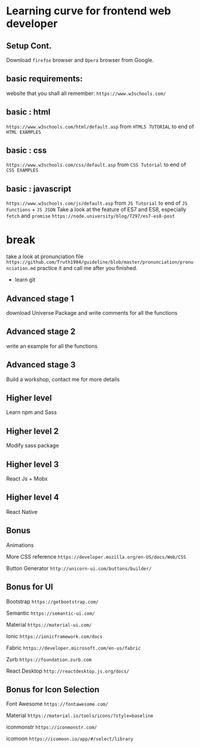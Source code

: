 # Learning curve for frontend web developer

## Setup Cont.

Download `firefox` browser and `Opera` browser from Google.

## basic requirements:

website that you shall all remember:
`https://www.w3schools.com/`

## basic : html

`https://www.w3schools.com/html/default.asp`
from `HTML5 TUTORIAL` to end of `HTML EXAMPLES`

## basic : css

`https://www.w3schools.com/css/default.asp`
from `CSS Tutorial` to end of `CSS EXAMPLES`

## basic : javascript

`https://www.w3schools.com/js/default.asp`
from `JS Tutorial` to end of `JS Functions` + `JS JSON`
Take a look at the feature of ES7 and ES8, especially `fetch` and `promise`
`https://node.university/blog/7297/es7-es8-post`

# break

take a look at pronunciation file
`https://github.com/Truth1984/guideline/blob/master/pronunciation/pronunciation.md`
practice it and call me after you finished.

- learn git

## Advanced stage 1

download Universe Package and write comments for all the functions

## Advanced stage 2

write an example for all the functions

## Advanced stage 3

Build a workshop, contact me for more details

## Higher level

Learn npm and Sass

## Higher level 2

Modify sass package

## Higher level 3

React Js + Mobx

## Higher level 4

React Native

## Bonus

Animations

More CSS reference `https://developer.mozilla.org/en-US/docs/Web/CSS`

Button Generator `http://unicorn-ui.com/buttons/builder/`

## Bonus for UI

Bootstrap `https://getbootstrap.com/`

Semantic `https://semantic-ui.com/`

Material `https://material-ui.com/`

Ionic `https://ionicframework.com/docs`

Fabric `https://developer.microsoft.com/en-us/fabric`

Zurb `https://foundation.zurb.com`

React Desktop `http://reactdesktop.js.org/docs/`

## Bonus for Icon Selection

Font Awesome `https://fontawesome.com/`

Material `https://material.io/tools/icons/?style=baseline`

iconmonstr `https://iconmonstr.com/`

icomoon `https://icomoon.io/app/#/select/library`

